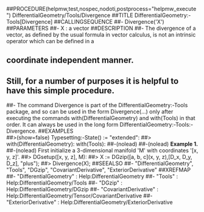 ##PROCEDURE(helpmw,test,nospec,nodoti,postprocess="helpmw_execute") DifferentialGeometry/Tools/Divergence
##TITLE DifferentialGeometry:-Tools[Divergence]
##CALLINGSEQUENCE
##-      Divergence('X')
##PARAMETERS 
##-    X : a vector
##DESCRIPTION
##- The divergence of a vector, as defined by the usual formula in vector calculus, is not an intrinsic operator which can be defined in a 
## coordinate independent manner. 
## Still, for a number of purposes it is helpful to have this simple procedure.
##- The command Divergence is part of the DifferentialGeometry:-Tools package, and so can be used in the form Divergence(...) only after executing the commands with(DifferentialGeometry) and with(Tools) in that order.  It can always be used in the long form DifferentialGeometry:-Tools:-Divergence.
##EXAMPLES     
##>(show=false) Typesetting:-State() := "extended":
##> with(DifferentialGeometry): with(Tools):
##-(nolead)
##-(nolead) **Example 1.**
 ##-(nolead) First initialize a 3-dimensional manifold 'M' with coordinates '[x, y, z]'.
##> DGsetup([x, y, z], M): 
##> X := DGzip([a, b, c](x, y, z),[D_x, D_y, D_z], "plus");
##> Divergence(X);
##SEEALSO
##- "DifferentialGeometry", "Tools", "DGzip", "CovariantDerivative", "ExteriorDerivative"
##XREFMAP
##- "DifferentialGeometry" : Help:DifferentialGeometry
##- "Tools" : Help:DifferentialGeometry/Tools
##- "DGzip" : Help:DifferentialGeometry/DGzip
##- "CovariantDerivative" : Help:DifferentialGeometry/Tensor/CovariantDerivative
##- "ExteriorDerivative" : Help:DifferentialGeometry/ExteriorDerivative
